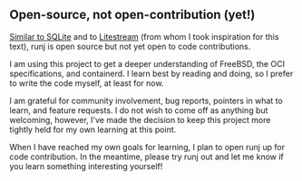 ## Open-source, not open-contribution (yet!)

[Similar to SQLite](https://www.sqlite.org/copyright.html) and to
[Litestream](https://github.com/benbjohnson/litestream) (from whom I took
inspiration for this text), runj is open source but not yet open to code
contributions.

I am using this project to get a deeper understanding of FreeBSD, the OCI
specifications, and containerd.  I learn best by reading and doing, so I
prefer to write the code myself, at least for now.

I am grateful for community involvement, bug reports, pointers in what to learn,
and feature requests.  I do not wish to come off as anything but welcoming,
however, I've made the decision to keep this project more tightly held for my 
own learning at this point.

When I have reached my own goals for learning, I plan to open runj up for code
contribution.  In the meantime, please try runj out and let me know if you learn
something interesting yourself!
